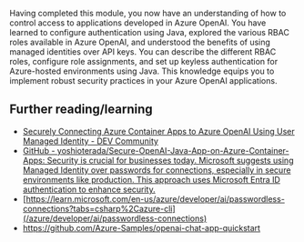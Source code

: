Having completed this module, you now have an understanding of how to control access to applications developed in Azure OpenAI. You have learned to configure authentication using Java, explored the various RBAC roles available in Azure OpenAI, and understood the benefits of using managed identities over API keys. You can describe the different RBAC roles, configure role assignments, and set up keyless authentication for Azure-hosted environments using Java. This knowledge equips you to implement robust security practices in your Azure OpenAI applications.

## Further reading/learning

- [Securely Connecting Azure Container Apps to Azure OpenAI Using User Managed Identity - DEV Community](https://dev.to/azure/securely-connecting-azure-container-apps-to-azure-openai-using-user-managed-identity-3369)
- [GitHub - yoshioterada/Secure-OpenAI-Java-App-on-Azure-Container-Apps: Security is crucial for businesses today. Microsoft suggests using Managed Identity over passwords for connections, especially in secure environments like production. This approach uses Microsoft Entra ID authentication to enhance security.](https://github.com/yoshioterada/Secure-OpenAI-Java-App-on-Azure-Container-Apps)
- [https://learn.microsoft.com/en-us/azure/developer/ai/passwordless-connections?tabs=csharp%2Cazure-cli](/azure/developer/ai/passwordless-connections)
- <https://github.com/Azure-Samples/openai-chat-app-quickstart>